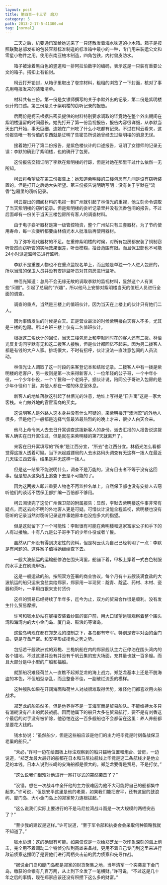 ```yaml
---
layout: post
title: 第四百一十三节　磨刀
category: 5
path: 2013-2-17-5-41300.md
tag: [normal]
---
```


　　二天之后，机要通讯室给她送来了一只还散发着海水味道的小木箱。箱子是按照联勤总部发布的包装容器标准制造的标准箱中最小的一种，专门用来装运公文和零星小物件之用。使用东南亚柚木制造，四角包铁，内衬兽皮防水。

　　箱子被涂着黑白色的竖道和一排阿拉伯数字的编码，表示这是一只装有重要公文的箱子。搭扣上有铅封。

　　柯云打开铅封，从箱子里取出了卷宗材料，粗粗的浏览了一下封面，核对了事先用电报发来的装箱清单。

　　材料共有三份。第一份是女镖师撰写的关于李默外出的记录，第二份是紫明楼伙计的口述。第三份是关于紫明楼的窃听记录的报告。

　　后两份是柯云根据告密员提供的材料特别要求调取的毕竟她在整个外出期间在紫明楼逗留的时间最长。她先打开了第一份监视报告，报告内容很详细，从李默当天出门开始，事无巨细，连她在广州吃了什么小吃都有记录。不过在柯云看来，这份报告唯一有价值的东西就是证明了告密员所说她曾经去过紫明楼的消息无误。

　　接着她打开了第二份报告，是紫色楼伙计的口述报告，证明了女镖师的记录无误：李默的确到了紫明楼，也的确开了包房。

　　这份报告交错证明了李默在紫明楼的行踪，但是对她在那里干过什么依然一无所知。

　　柯云将希望放在第三份报告上：她知道紫明楼的三楼包房有几间是设有窃听装置的。但是打开之后她大失所望。第三份报告说明确写明：没有关于李默在“流香”包厢里的窃听记录。

　　柯云提出的调阅材料的电报一到广州就引起了林佰光的重视，他立刻命令调取了当天紫明楼的窃听记录。但是紫明楼的妾听记录里并没有流香包间的报告。不过后面却有一份关于当天三楼包房所有客人的调查材料。

　　由于电子妾听器材是第一级管控物资，整个广州站只有三套器材。为了节约使用寿命，每一次妾听都要由林佰光本人批准后再使用器材。

　　为了弥补现代器材的不足。在重修紫明楼的时候，对所有包房都安装了铜制窃听管然而窃听管的实际效果很差，听音模糊，拾音范围有限。而且保卫部也不可能24小时派遣监听员进行监听。

　　李默不是重要人物也不在重点监视名单上，而且她是单独一个人进入包房的，所以当班的保卫人员并没有安排监听员对其包房进行监听。

　　林佰光知道：总局不会无缘无故的调取李默的监视材料，显然这个人有某些“问题”。引起了总局的“兴趣”，所以他马上安排对紫明楼当天的值班人员进行全面的调查。

　　调查的重点，当然是三楼上的值班伙计。因为当天在上楼上的伙计只有她们二人。

　　因为事情发生的时候是白天。正是营业最淡的时候紫明楼白天客人不多，尤其是三楼的包房。所以白班三楼上仅有二名值班伙计。

　　根据这二名伙计的回忆，当天三楼包房上和李默同时在的客人还有二拨。林佰光反复询问李默有无和这二拨客人接触，但是伙计都回忆不起来。因为另二拨客人都是有钱的大户人家。排场很大，不时有招呼，伙计没法一直注意包间的人员流动。

　　林佰光让人调取了这一时段的来客登记本和结账记录。二拨客人中有一拨是紫明楼的老客户，另一拨则是第一次来得新客人：一位年轻的公子哥，一个中年仆役，一个少年仆役，一个丫鬟和一个老妈子。据伙计说，陪同公子哥进入包房的是少年仆役和丫鬟。其他人都在一楼的休息室休息。

　　新客人的地址落款这引起了林佰光的注意，地址上写得是“日升寓”这是一家大客栈。专门做外地的官宦富商的买卖。

　　这说明客人是外路人这本身并没有什么可疑的，来紫明楼开“澳洲荤”的外地人很多，但是他们一般都是选择气氛最浓最热烈的的晚上才来，很少人白天会来。

　　他马上命令派人去去日升寓调查这拨新客人的身份。派去汇报的人报告说这拨客人确实在日升寓住过，但是就在来紫明楼的第7天就离开了。

　　来客在日升寓填写的“所来”是江西分宜，“所去”也江西分宜。林佰光怎么看都觉得这拨人透着可疑。当下派起威镖局的人去水路码头调查有无这样一拨人在最近几天往江西去得。结果是并无这样一拨人。

　　但是这一结果不能说明什么，调查不是万能的，没有目击者不等于没有这回事。但是想从这条线上追查下去是不可能的了。

　　因为这两拨人即非重要人物也不再监控名单上，自然保卫部也没有安排人去窃听他们的谈话不然保卫部扩编一百倍都不够用。

　　柯云阅读完了这份广州保卫部的附属报告：显然，李默去紫明楼这件事非常有疑点，而这去向不明的外地客人更是可疑。可惜伙计没能全程监视，紫明楼也没有窃听的记录当然对窃听记录这件事她原本也没抱多大的指望。

　　但是这就留下了一个可能性：李默很有可能在紫明楼和这家富家公子和手下的人有过接触。十有八九是公子哥手下的少年仆役或者丫鬟。

　　虽然从广州没有得到决定性的资料，但是柯云认为自己已经判明了一点：李默是有问题的。这件案子值得她继续查下去。

　　一艘大波航运的运输船停泊在围头湾里，船锚下着，甲板上穿着一式白色制服的水手正在刷洗甲板。

　　这是一艘运盐的船，按照双方签署的商业协议，每个月有十五艘装满食盐的大波航运的船只运来食盐卖给郑家，郑家用一半现货：靛青、靛蓝、药材、木材、瓷器和茶叶，一半用白银来支付货价

　　这样的贸易已经持续了半年多，迄今为止，双方的贸易合作很是顺利。没有发生什么贸易摩擦，

　　许可和钱水协站在艉楼安装着纱窗的窗户前，用大口径望远镜观察着整个围头湾和海湾内的大小金门岛、厦门岛、鼓浪屿等诸岛。

　　这些岛屿现在都在郑芝龙的控制之下，各岛都有守军。特别是安平对面的金门岛，更是守备严密。和安平形成掎角之势之势。

　　包括若干艘欧洲式的双桅、三桅帆船在内的郑家舰队主力正停泊在围头湾内的各个锚地。不过这里并没有并没有千帆云集的宏大场面，充其量也就一百多艘。而且大部分是中小型的广船和福船。

　　就那船况难怪荷兰人一直瞧不起郑芝龙的海上战力。郑芝龙基本上还是不脱海盗的本色，不但船型杂乱，而且整备不佳，一副破烂流丢的模样。

　　这种舰队如果在开阔海面和荷兰人对战很难取得优势，难怪他们都喜欢用火船战术。

　　郑芝龙的船虽然多，但是他养得不是一支海军而是贸易船队。不能维持太多只有消耗没有产出的武装战舰。因而他属下的船只大多在贸易航行，要不是有刘香这个最后的对手没有被铲除，他恐怕连这一百多艘船也不会都留在这里：养人养船都是要花大钱的。

　　钱水协说：“虽然船少，但是这些船应该是他们的主力吧毕竟是时刻备战保卫老巢的船只。”

　　“未必，”许可一边在绘图板上标注观察到的船只锚地位置和炮台、营房，一边说道，“郑芝龙最大最好的船都在日本和马尼拉航线上毕竟是这二条航线才是他立足的本钱。日本人说到长崎的安海船都是很大的。郑芝龙要得是贸易，不是打仗。”

　　“这么说我们很难对他进行一网打尽式的突然袭击了？”

　　“没错。想在一次战斗中全歼他的主力很难因为他不大可能将自己的船都集中起来。”许可说，“但是安平这里是他的老巢，如果我们能把安平，还有这里的鼓浪屿、厦门岛、大小金门岛上的郑家势力连根拔起。”

　　“这么说我们实际上要进行的不是马尼拉湾战斗而是一次大规模的两栖突击了？”

　　“至少我的建议是这样。”许可说道，“至于军令部和执委会会采取何种策略我就不知道了。”

　　钱水协想：这的确很有可能。如果仅仅是一次给郑芝龙一次印象深刻的海上炮击，完全用不着调动二个特侦分队到高雄来备战，更用不着自己专门到这里来进行敌前侦察这摆明了是要他们进行两栖突击前的武力侦察和先导作战。

　　“据说金门岛和厦门岛都是郑家的财货聚集之地，当年清军一个突袭拿下金门岛，缴获的金银有几百万两，从上到下全发了一笔横财。”许可说，“不过这是几十年之后的事情，现在郑家应该还没有积攒下这么多的财富。”